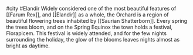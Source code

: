 #city #Elandir
Widely considered one of the most beautiful features of [[Farum Rex]], and [[Elandir]] as a whole, the Orchard is a region of beautiful flowering trees inhabited by [[Saurian Shatterborn]]. Every spring the trees bloom, and on the Spring Equinox the town holds a festival, Florapicem. This festival is widely attended, and for the few nights surrounding the holiday, the glow of the blooms leaves nights almost as bright as daytime.
